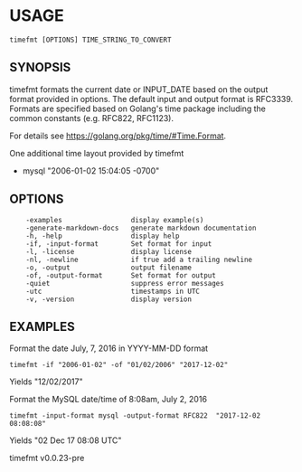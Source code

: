 
# USAGE

	timefmt [OPTIONS] TIME_STRING_TO_CONVERT

## SYNOPSIS


timefmt formats the current date or INPUT_DATE based on the output format
provided in options. The default input and  output format is RFC3339. 
Formats are specified based on Golang's time package including the
common constants (e.g. RFC822, RFC1123). 

For details see https://golang.org/pkg/time/#Time.Format.

One additional time layout provided by timefmt 
 
+ mysql "2006-01-02 15:04:05 -0700"


## OPTIONS

```
    -examples                 display example(s)
    -generate-markdown-docs   generate markdown documentation
    -h, -help                 display help
    -if, -input-format        Set format for input
    -l, -license              display license
    -nl, -newline             if true add a trailing newline
    -o, -output               output filename
    -of, -output-format       Set format for output
    -quiet                    suppress error messages
    -utc                      timestamps in UTC
    -v, -version              display version
```


## EXAMPLES


Format the date July, 7, 2016 in YYYY-MM-DD format

    timefmt -if "2006-01-02" -of "01/02/2006" "2017-12-02"

Yields "12/02/2017"

Format the MySQL date/time of 8:08am, July 2, 2016

    timefmt -input-format mysql -output-format RFC822  "2017-12-02 08:08:08"

Yields "02 Dec 17 08:08 UTC"


timefmt v0.0.23-pre
